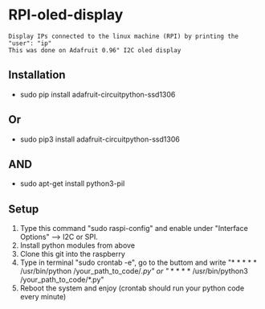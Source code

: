 # RPI-oled-display
```
Display IPs connected to the linux machine (RPI) by printing the "user": "ip"
This was done on Adafruit 0.96" I2C oled display
```

## Installation
- sudo pip install adafruit-circuitpython-ssd1306

## Or
- sudo pip3 install adafruit-circuitpython-ssd1306

## AND
- sudo apt-get install python3-pil


## Setup 
1. Type this command "sudo raspi-config" and enable under "Interface Options" --> I2C or SPI.
2. Install python modules from above
3. Clone this git into the raspberry 
4. Type in terminal "sudo crontab -e", go to the buttom and write "* * * * * /usr/bin/python /your_path_to_code/*.py" or "* * * * * /usr/bin/python3 /your_path_to_code/*.py"
5. Reboot the system and enjoy (crontab should run your python code every minute)
